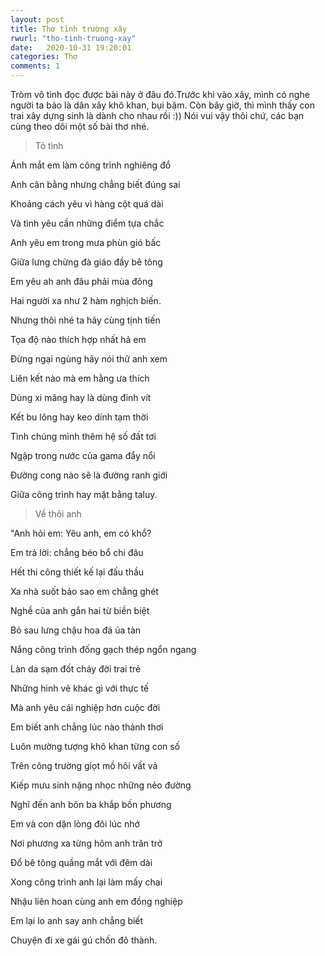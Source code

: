 ```yaml
---
layout: post
title: Thơ tình trường xây
rwurl: "tho-tinh-truong-xay"
date:   2020-10-31 19:20:01
categories: Thơ
comments: 1
---
```

Tròm vô tình đọc được bài này ở đâu đó.Trước khi vào xây, mình có nghe người ta bảo là dân xây khô khan, bụi bặm. Còn bây giờ, thì mình thấy con trai xây dựng sinh là dành cho nhau rồi :)) Nói vui vậy thôi chứ, các bạn cùng theo dõi một số bài thơ nhé.

> Tỏ tình

Ánh mắt em làm công trình nghiêng đổ

Anh cân bằng nhưng chẳng biết đúng sai

Khoảng cách yêu vì hàng cột quá dài

Và tình yêu cần những điểm tựa chắc

Anh yêu em trong mưa phùn gió bấc

Giữa lưng chừng đà giáo đầy bê tông

Em yêu ah anh đâu phải mùa đông

Hai người xa như 2 hàm nghịch biến.


Nhưng thôi nhé ta hãy cùng tịnh tiến

Tọa độ nào thích hợp nhất hả em

Đừng ngại ngùng hãy nói thử anh xem

Liên kết nào mà em hằng ưa thích

Dùng xi măng hay là dùng đinh vít

Kết bu lông hay keo dính tạm thời

Tình chúng mình thêm hệ số đất tơi

Ngập trong nước của gama đẩy nổi

Đường cong nào sẽ là đường ranh giới

Giữa công trình hay mặt bằng taluy.


> Về thôi anh

"Anh hỏi em: Yêu anh, em có khổ?

Em trả lời: chẳng béo bổ chi đâu

Hết thi công thiết kế lại đấu thầu

Xa nhà suốt bảo sao em chẳng ghét

Nghề của anh gắn hai từ biền biệt

Bỏ sau lưng chậu hoa đá úa tàn

Nắng công trình đống gạch thép ngổn ngang

Làn da sạm đốt cháy đời trai trẻ

Những hình vẽ khác gì với thực tế

Mà anh yêu cái nghiệp hơn cuộc đời

Em biết anh chẳng lúc nào thảnh thơi

Luôn mường tượng khô khan từng con số

Trên công trường giọt mồ hôi vất vả

Kiếp mưu sinh nặng nhọc những nẻo đường

Nghĩ đến anh bôn ba khắp bốn phương

Em và con dặn lòng đôi lúc nhớ

Nơi phương xa từng hôm anh trăn trở

Đổ bê tông quầng mắt với đêm dài

Xong công trình anh lại làm mấy chai

Nhậu liên hoan cùng anh em đồng nghiệp

Em lại lo anh say anh chẳng biết

Chuyện đi xe gái gú chốn đô thành.